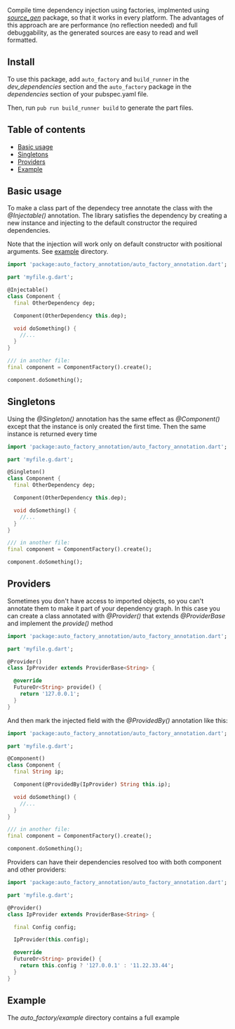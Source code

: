 Compile time dependency injection using factories, implmented using [_source_gen_](https://pub.dev/packages/source_gen) package, so that it works in every platform.
The advantages of this approach are are performance (no reflection needed) and full debuggability, as the generated sources are easy to read and well formatted.

## Install

To use this package, add ```auto_factory``` and ```build_runner``` in the *dev_dependencies* section 
and the ```auto_factory``` package in the *dependencies* section of your pubspec.yaml file.

Then, run ```pub run build_runner build``` to generate the part files.

## Table of contents

- [Basic usage](#basic-usage)
- [Singletons](#singletons)
- [Providers](#providers)
- [Example](#example)

## Basic usage

To make a class part of the dependecy tree annotate the class with the *@Injectable()* annotation. The library satisfies the dependency by creating a new instance and injecting to the default constructor the required dependencies.

Note that the injection will work only on default constructor with positional arguments. See [example](https://github.com/msiviero/dart.auto-factory/tree/master/auto_factory/example) directory.

```dart
import 'package:auto_factory_annotation/auto_factory_annotation.dart';

part 'myfile.g.dart';

@Injectable()
class Component {
  final OtherDependency dep;

  Component(OtherDependency this.dep);

  void doSomething() {
    //...
  }
}

/// in another file:
final component = ComponentFactory().create();

component.doSomething();
```
## Singletons

Using the *@Singleton()* annotation has the same effect as *@Component()*
except that the instance is only created the first time. Then the same instance is returned every time

```dart
import 'package:auto_factory_annotation/auto_factory_annotation.dart';

part 'myfile.g.dart';

@Singleton()
class Component {
  final OtherDependency dep;

  Component(OtherDependency this.dep);

  void doSomething() {
    //...
  }
}

/// in another file:
final component = ComponentFactory().create();

component.doSomething();
```

## Providers

Sometimes you don't have access to imported objects, so you can't annotate them to make it part of your dependency graph.
In this case you can create a class annotated with *@Provider()* that extends *@ProviderBase<T>* and implement the *provide()* method

```dart
import 'package:auto_factory_annotation/auto_factory_annotation.dart';

part 'myfile.g.dart';

@Provider()
class IpProvider extends ProviderBase<String> {

  @override
  FutureOr<String> provide() {
    return '127.0.0.1';
  }
}
```

And then mark the injected field with the *@ProvidedBy()* annotation like this:

```dart
import 'package:auto_factory_annotation/auto_factory_annotation.dart';

part 'myfile.g.dart';

@Component()
class Component {
  final String ip;

  Component(@ProvidedBy(IpProvider) String this.ip);

  void doSomething() {
    //...
  }
}

/// in another file:
final component = ComponentFactory().create();

component.doSomething();
```

Providers can have their dependencies resolved too with both component and other providers:

```dart
import 'package:auto_factory_annotation/auto_factory_annotation.dart';

part 'myfile.g.dart';

@Provider()
class IpProvider extends ProviderBase<String> {

  final Config config;

  IpProvider(this.config);

  @override
  FutureOr<String> provide() {
    return this.config ? '127.0.0.1' : '11.22.33.44';
  }
}
```

## Example

The *auto_factory/example* directory contains a full example
